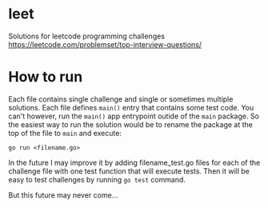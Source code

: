 # leet
Solutions for leetcode programming challenges https://leetcode.com/problemset/top-interview-questions/

# How to run
Each file contains single challenge and single or sometimes multiple solutions.
Each file defines `main()` entry that contains some test code.
You can't however, run the `main()` app entrypoint outide of the `main` package.
So the easiest way to run the solution would be to rename the package at the top of the file to `main` and execute:

```
go run <filename.go>
```

In the future I may improve it by adding filename_test.go files for each of the challenge file with one test function that will execute tests. Then it will be easy to test challenges by running `go test` command.

But this future may never come...
